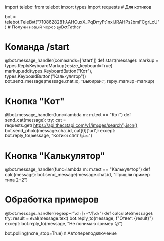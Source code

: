 import telebot
from telebot import types
import requests  # Для котиков

bot = telebot.TeleBot("7108628281:AAHCuxX_PqDmyFt1nxIJRAHPs2bmFCgrLcU")  # Получи новый через @BotFather

# Команда /start
@bot.message_handler(commands=['start'])
def start(message):
    markup = types.ReplyKeyboardMarkup(resize_keyboard=True)
    markup.add(types.KeyboardButton("Кот"), types.KeyboardButton("Калькулятор"))
    bot.send_message(message.chat.id, "Выбирай:", reply_markup=markup)

# Кнопка "Кот"
@bot.message_handler(func=lambda m: m.text == "Кот")
def send_cat(message):
    try:
        cat = requests.get('https://api.thecatapi.com/v1/images/search').json()
        bot.send_photo(message.chat.id, cat[0]['url'])
    except:
        bot.reply_to(message, "Котики спят 🐱💤")

# Кнопка "Калькулятор"
@bot.message_handler(func=lambda m: m.text == "Калькулятор")
def calc(message):
    bot.send_message(message.chat.id, "Пришли пример типа 2+2")

# Обработка примеров
@bot.message_handler(regexp=r'\d+[\+\-\*/]\d+')
def calculate(message):
    try:
        result = eval(message.text)
        bot.reply_to(message, f"Ответ: {result}")
    except:
        bot.reply_to(message, "Не понимаю пример 😕")

bot.polling(none_stop=True)  # Автопереподключение
